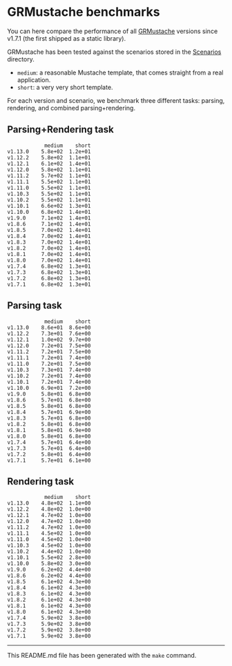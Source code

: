 # GRMustache benchmarks

You can here compare the performance of all [GRMustache](https://github.com/groue/GRMustache) versions since v1.7.1 (the first shipped as a static library).

GRMustache has been tested against the scenarios stored in the [Scenarios](GRMustacheBenchmark/tree/master/Scenarios) directory.

- `medium`: a reasonable Mustache template, that comes straight from a real application.
- `short`: a very very short template.

For each version and scenario, we benchmark three different tasks: parsing, rendering, and combined parsing+rendering.


## Parsing+Rendering task

	            medium    short
	v1.13.0    5.8e+02  1.2e+01
	v1.12.2    5.8e+02  1.1e+01
	v1.12.1    6.1e+02  1.4e+01
	v1.12.0    5.8e+02  1.1e+01
	v1.11.2    5.7e+02  1.1e+01
	v1.11.1    5.5e+02  1.1e+01
	v1.11.0    5.5e+02  1.1e+01
	v1.10.3    5.5e+02  1.1e+01
	v1.10.2    5.5e+02  1.1e+01
	v1.10.1    6.6e+02  1.3e+01
	v1.10.0    6.8e+02  1.4e+01
	v1.9.0     7.1e+02  1.4e+01
	v1.8.6     7.1e+02  1.4e+01
	v1.8.5     7.0e+02  1.4e+01
	v1.8.4     7.0e+02  1.4e+01
	v1.8.3     7.0e+02  1.4e+01
	v1.8.2     7.0e+02  1.4e+01
	v1.8.1     7.0e+02  1.4e+01
	v1.8.0     7.0e+02  1.4e+01
	v1.7.4     6.8e+02  1.3e+01
	v1.7.3     6.8e+02  1.3e+01
	v1.7.2     6.8e+02  1.3e+01
	v1.7.1     6.8e+02  1.3e+01

## Parsing task

	            medium    short
	v1.13.0    8.6e+01  8.6e+00
	v1.12.2    7.3e+01  7.6e+00
	v1.12.1    1.0e+02  9.7e+00
	v1.12.0    7.2e+01  7.5e+00
	v1.11.2    7.2e+01  7.5e+00
	v1.11.1    7.2e+01  7.4e+00
	v1.11.0    7.2e+01  7.5e+00
	v1.10.3    7.3e+01  7.4e+00
	v1.10.2    7.2e+01  7.4e+00
	v1.10.1    7.2e+01  7.4e+00
	v1.10.0    6.9e+01  7.2e+00
	v1.9.0     5.8e+01  6.8e+00
	v1.8.6     5.7e+01  6.8e+00
	v1.8.5     5.8e+01  6.8e+00
	v1.8.4     5.7e+01  6.9e+00
	v1.8.3     5.7e+01  6.8e+00
	v1.8.2     5.8e+01  6.8e+00
	v1.8.1     5.8e+01  6.9e+00
	v1.8.0     5.8e+01  6.8e+00
	v1.7.4     5.7e+01  6.4e+00
	v1.7.3     5.7e+01  6.4e+00
	v1.7.2     5.8e+01  6.4e+00
	v1.7.1     5.7e+01  6.1e+00

## Rendering task

	            medium    short
	v1.13.0    4.8e+02  1.1e+00
	v1.12.2    4.8e+02  1.0e+00
	v1.12.1    4.7e+02  1.0e+00
	v1.12.0    4.7e+02  1.0e+00
	v1.11.2    4.7e+02  1.0e+00
	v1.11.1    4.5e+02  1.0e+00
	v1.11.0    4.5e+02  1.0e+00
	v1.10.3    4.5e+02  1.0e+00
	v1.10.2    4.4e+02  1.0e+00
	v1.10.1    5.5e+02  2.8e+00
	v1.10.0    5.8e+02  3.0e+00
	v1.9.0     6.2e+02  4.4e+00
	v1.8.6     6.2e+02  4.4e+00
	v1.8.5     6.1e+02  4.3e+00
	v1.8.4     6.1e+02  4.3e+00
	v1.8.3     6.1e+02  4.3e+00
	v1.8.2     6.1e+02  4.3e+00
	v1.8.1     6.1e+02  4.3e+00
	v1.8.0     6.1e+02  4.3e+00
	v1.7.4     5.9e+02  3.8e+00
	v1.7.3     5.9e+02  3.8e+00
	v1.7.2     5.9e+02  3.8e+00
	v1.7.1     5.9e+02  3.8e+00

-----

This README.md file has been generated with the `make` command.

